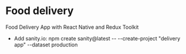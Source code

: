 # Food delivery
Food Delivery App with React Native and Redux Toolkit
- Add sanity.io: npm create sanity@latest --  --create-project "delivery app"  --dataset production 

